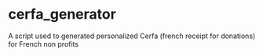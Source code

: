 # cerfa_generator
A script used to generated personalized Cerfa (french receipt for donations) for French non profits
